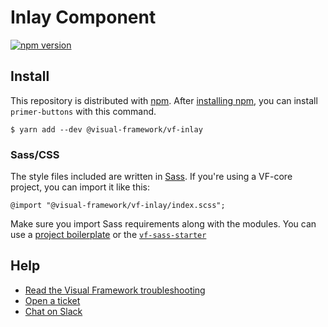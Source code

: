 # Inlay Component

[![npm version](https://badge.fury.io/js/%40visual-framework%2Fvf-inlay.svg)](https://badge.fury.io/js/%40visual-framework%2Fvf-inlay)

## Install

This repository is distributed with [npm](https://www.npmjs.com/). After [installing npm](https://nodejs.org/), you can install `primer-buttons` with this command.

```
$ yarn add --dev @visual-framework/vf-inlay
```

### Sass/CSS

The style files included are written in [Sass](https://sass-lang.com/). If you're using a VF-core project, you can import it like this:

```
@import "@visual-framework/vf-inlay/index.scss";
```

Make sure you import Sass requirements along with the modules. You can use a [project boilerplate](https://visual-framework.github.io/vf-core/building/) or the [`vf-sass-starter`](https://visual-framework.github.io/vf-core/components/vf-sass-starter/)

## Help

- [Read the Visual Framework troubleshooting](https://visual-framework.github.io/vf-welcome/troubleshooting/)
- [Open a ticket](https://github.com/visual-framework/vf-core/issues)
- [Chat on Slack](https://join.slack.com/t/visual-framework/shared_invite/enQtNDAxNzY0NDg4NTY0LWFhMjEwNGY3ZTk3NWYxNWVjOWQ1ZWE4YjViZmY1YjBkMDQxMTNlNjQ0N2ZiMTQ1ZTZiMGM4NjU5Y2E0MjM3ZGQ)

